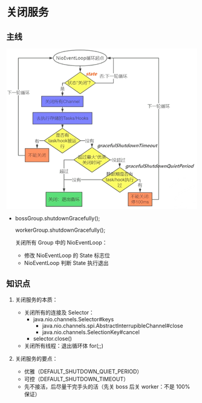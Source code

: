 # 关闭服务

## 主线

<img src="images/image-20201021154943620.png" alt="image-20201021154943620"  />

- bossGroup.shutdownGracefully();

  workerGroup.shutdownGracefully();

  关闭所有 Group 中的 NioEventLoop：

  - 修改 NioEventLoop 的 State 标志位
  - NioEventLoop 判断 State 执行退出

## 知识点

1. 关闭服务的本质：
   - 关闭所有的连接及 Selector：
     - java.nio.channels.Selector#keys
       - java.nio.channels.spi.AbstractInterrupibleChannel#close
       - java.nio.channels.SelectionKey#cancel
     - selector.close()
   - 关闭所有线程：退出循环体 for(;;)

2. 关闭服务的要点：
   - 优雅（DEFAULT_SHUTDOWN_QUIET_PERIOD）
   - 可控（DEFAULT_SHUTDOWN_TIMEOUT）
   - 先不接活，后尽量干完手头的活（先关 boss 后关 worker：不是 100% 保证）